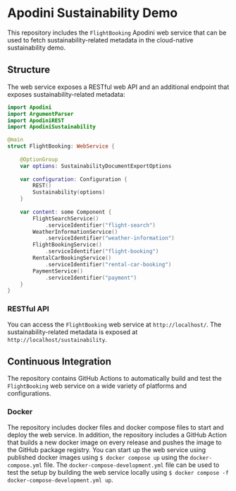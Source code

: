 <!--

This source file is part of the Apodini Template open source project

SPDX-FileCopyrightText: 2021 Paul Schmiedmayer and the project authors (see CONTRIBUTORS.md) <paul.schmiedmayer@tum.de>

SPDX-License-Identifier: MIT

-->

# Apodini Sustainability Demo

This repository includes the `FlightBooking` Apodini web service that can be used to fetch sustainability-related metadata in the cloud-native sustainability demo.

## Structure

The web service exposes a RESTful web API and an additional endpoint that exposes sustainability-related metadata:  
```swift
import Apodini
import ArgumentParser
import ApodiniREST
import ApodiniSustainability

@main
struct FlightBooking: WebService {
        
    @OptionGroup
    var options: SustainabilityDocumentExportOptions
    
    var configuration: Configuration {
        REST()
        Sustainability(options)
    }
    
    var content: some Component {
        FlightSearchService()
            .serviceIdentifier("flight-search")
        WeatherInformationService()
            .serviceIdentifier("weather-information")
        FlightBookingService()
            .serviceIdentifier("flight-booking")
        RentalCarBookingService()
            .serviceIdentifier("rental-car-booking")
        PaymentService()
            .serviceIdentifier("payment")
    }
}
```

### RESTful API

You can access the `FlightBooking` web service at `http://localhost/`. The sustainability-related metadata is exposed at `http://localhost/sustainability`.

## Continuous Integration

The repository contains GitHub Actions to automatically build and test the `FlightBooking` web service on a wide variety of platforms and configurations.

### Docker

The repository includes docker files and docker compose files to start and deploy the web service. In addition, the repository includes a GitHub Action that builds a new docker image on every release and pushes the image to the GitHub package registry. You can start up the web service using published docker images using `$ docker compose up` using the `docker-compose.yml` file. The `docker-compose-development.yml` file can be used to test the setup by building the web service locally using `$ docker compose -f docker-compose-development.yml up`.  
